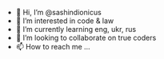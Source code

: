 - 👋 Hi, I’m @sashindionicus
- 👀 I’m interested in code & law
- 🌱 I’m currently learning eng, ukr, rus
- 💞️ I’m looking to collaborate on true coders
- 📫 How to reach me ...

<!---
sashindionicus/sashindionicus is a ✨ special ✨ repository because its `README.md` (this file) appears on your GitHub profile.
You can click the Preview link to take a look at your changes.
--->
